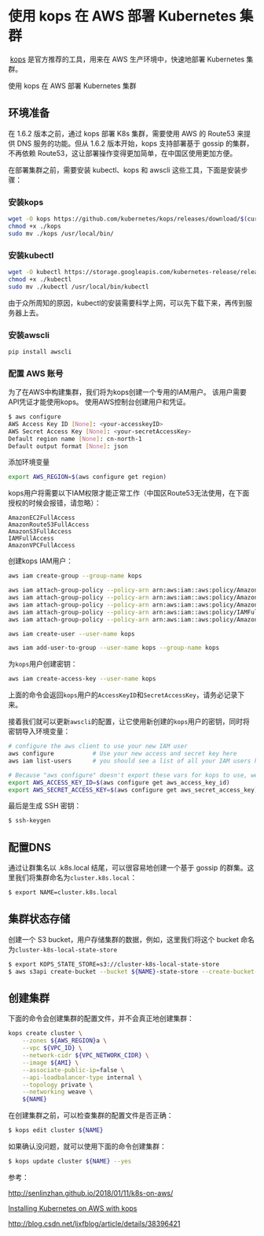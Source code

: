 # 使用 kops 在 AWS 部署 Kubernetes 集群

​    [kops](https://github.com/kubernetes/kops) 是官方推荐的工具，用来在 AWS 生产环境中，快速地部署 Kubernetes 集群。	





使用 kops 在 AWS 部署 Kubernetes 集群

## 环境准备

在 1.6.2 版本之前，通过 kops 部署 K8s 集群，需要使用 AWS 的 Route53 来提供 DNS 服务的功能。但从 1.6.2 版本开始，kops 支持部署基于 gossip 的集群，不再依赖 Route53，这让部署操作变得更加简单，在中国区使用更加方便。

在部署集群之前，需要安装 kubectl、kops 和 awscli 这些工具，下面是安装步骤：

### 安装kops

```bash
wget -O kops https://github.com/kubernetes/kops/releases/download/$(curl -s https://api.github.com/repos/kubernetes/kops/releases/latest | grep tag_name | cut -d '"' -f 4)/kops-linux-amd64
chmod +x ./kops
sudo mv ./kops /usr/local/bin/
```

### 安装kubectl

```bash
wget -O kubectl https://storage.googleapis.com/kubernetes-release/release/$(curl -s https://storage.googleapis.com/kubernetes-release/release/stable.txt)/bin/darwin/amd64/kubectl
chmod +x ./kubectl
sudo mv ./kubectl /usr/local/bin/kubectl
```

由于众所周知的原因，kubectl的安装需要科学上网，可以先下载下来，再传到服务器上去。

### 安装awscli

```bash
pip install awscli
```



### 配置 AWS 账号

为了在AWS中构建集群，我们将为kops创建一个专用的IAM用户。 该用户需要API凭证才能使用kops。 使用AWS控制台创建用户和凭证。

```bash
$ aws configure
AWS Access Key ID [None]: <your-accesskeyID>
AWS Secret Access Key [None]: <your-secretAccessKey>
Default region name [None]: cn-north-1
Default output format [None]: json
```

添加环境变量

```bash
export AWS_REGION=$(aws configure get region)
```

kops用户将需要以下IAM权限才能正常工作（中国区Route53无法使用，在下面授权的时候会报错，请忽略）：

```
AmazonEC2FullAccess
AmazonRoute53FullAccess
AmazonS3FullAccess
IAMFullAccess
AmazonVPCFullAccess
```

创建kops IAM用户：

```bash
aws iam create-group --group-name kops

aws iam attach-group-policy --policy-arn arn:aws:iam::aws:policy/AmazonEC2FullAccess --group-name kops
aws iam attach-group-policy --policy-arn arn:aws:iam::aws:policy/AmazonRoute53FullAccess --group-name kops
aws iam attach-group-policy --policy-arn arn:aws:iam::aws:policy/AmazonS3FullAccess --group-name kops
aws iam attach-group-policy --policy-arn arn:aws:iam::aws:policy/IAMFullAccess --group-name kops
aws iam attach-group-policy --policy-arn arn:aws:iam::aws:policy/AmazonVPCFullAccess --group-name kops

aws iam create-user --user-name kops

aws iam add-user-to-group --user-name kops --group-name kops
```

为`kops`用户创建密钥：

```bash
aws iam create-access-key --user-name kops
```

上面的命令会返回`kops`用户的`AccessKeyID`和`SecretAccessKey`，请务必记录下来。

接着我们就可以更新`awscli`的配置，让它使用新创建的`kops`用户的密钥，同时将密钥导入环境变量：

```bash
# configure the aws client to use your new IAM user
aws configure           # Use your new access and secret key here
aws iam list-users      # you should see a list of all your IAM users here

# Because "aws configure" doesn't export these vars for kops to use, we export them now
export AWS_ACCESS_KEY_ID=$(aws configure get aws_access_key_id)
export AWS_SECRET_ACCESS_KEY=$(aws configure get aws_secret_access_key)
```

最后是生成 SSH 密钥：

```bash
$ ssh-keygen
```

## 配置DNS

通过让群集名以 .k8s.local 结尾，可以很容易地创建一个基于 gossip 的群集。这里我们将集群命名为`cluster.k8s.local`：

```bash
$ export NAME=cluster.k8s.local
```

## 集群状态存储

创建一个 S3 bucket，用户存储集群的数据，例如，这里我们将这个 bucket 命名为`cluster-k8s-local-state-store`

```bash
$ export KOPS_STATE_STORE=s3://cluster-k8s-local-state-store
$ aws s3api create-bucket --bucket ${NAME}-state-store --create-bucket-configuration LocationConstraint=$AWS_REGION
```

## 创建集群

下面的命令会创建集群的配置文件，并不会真正地创建集群：

```bash
kops create cluster \
    --zones ${AWS_REGION}a \
    --vpc ${VPC_ID} \
    --network-cidr ${VPC_NETWORK_CIDR} \
    --image ${AMI} \
    --associate-public-ip=false \
    --api-loadbalancer-type internal \
    --topology private \
    --networking weave \
    ${NAME}
```

在创建集群之前，可以检查集群的配置文件是否正确：

```bash
$ kops edit cluster ${NAME}
```

如果确认没问题，就可以使用下面的命令创建集群：

```bash
$ kops update cluster ${NAME} --yes
```

参考：

http://senlinzhan.github.io/2018/01/11/k8s-on-aws/

[Installing Kubernetes on AWS with kops](https://kubernetes.io/docs/getting-started-guides/kops/)

http://blog.csdn.net/ljxfblog/article/details/38396421